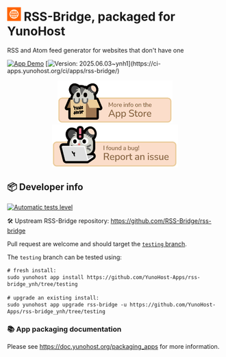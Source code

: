 <!--
N.B.: This README was automatically generated by <https://github.com/YunoHost/apps_tools/blob/main/readme_generator>
It shall NOT be edited by hand.
-->

<h1>
  <img src="https://raw.githubusercontent.com/YunoHost/apps/main/logos/rss-bridge.png" width="32px" alt="Logo of RSS-Bridge">
  RSS-Bridge, packaged for YunoHost
</h1>

RSS and Atom feed generator for websites that don't have one

[![App Demo](https://img.shields.io/badge/App_Demo-blue?style=for-the-badge)](https://wtf.roflcopter.fr/rss-bridge/)
[![Version: 2025.06.03~ynh1](https://img.shields.io/badge/Version-2025.06.03~ynh1-rgba(0,150,0,1)?style=for-the-badge)](https://ci-apps.yunohost.org/ci/apps/rss-bridge/)

<div align="center">
<a href="https://apps.yunohost.org/app/rss-bridge"><img height="100px" src="https://github.com/YunoHost/yunohost-artwork/raw/refs/heads/main/badges/neopossum-badges/badge_more_info_on_the_appstore.svg"/></a>
<a href="https://github.com/YunoHost-Apps/rss-bridge_ynh/issues"><img height="100px" src="https://github.com/YunoHost/yunohost-artwork/raw/refs/heads/main/badges/neopossum-badges/badge_report_an_issue.svg"/></a>
</div>

## 📦 Developer info

[![Automatic tests level](https://apps.yunohost.org/badge/cilevel/rss-bridge)](https://ci-apps.yunohost.org/ci/apps/rss-bridge/)

🛠️ Upstream RSS-Bridge repository: <https://github.com/RSS-Bridge/rss-bridge>

Pull request are welcome and should target the [`testing` branch](https://github.com/YunoHost-Apps/rss-bridge_ynh/tree/testing).

The `testing` branch can be tested using:
```
# fresh install:
sudo yunohost app install https://github.com/YunoHost-Apps/rss-bridge_ynh/tree/testing

# upgrade an existing install:
sudo yunohost app upgrade rss-bridge -u https://github.com/YunoHost-Apps/rss-bridge_ynh/tree/testing
```

### 📚 App packaging documentation

Please see <https://doc.yunohost.org/packaging_apps> for more information.